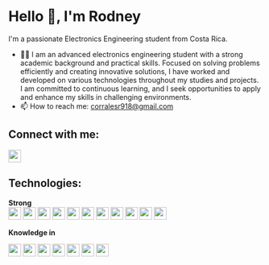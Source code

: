 # Hello 👋, I'm Rodney

I'm a passionate Electronics Engineering student from Costa Rica.

- 🙍‍♂️ I am an advanced electronics engineering student with a strong academic background and practical skills. Focused on solving problems efficiently and creating innovative solutions, I have worked and developed on various technologies throughout my studies and projects. I am committed to continuous learning, and I seek opportunities to apply and enhance my skills in challenging environments.  
- 📫 How to reach me: [corralesr918@gmail.com](mailto:corralesr918@gmail.com)

## Connect with me:
<p align="left">
<a href="https://www.linkedin.com/in/rodney-corrales-cordero-015126246">
<img src="https://img.shields.io/badge/-LinkedIn-blue?style=flat-square&logo=Linkedin&logoColor=white" height="25" />
</a>
</p>

## Technologies:
<p align="left">
<!-- Strong Technologies -->
<strong>Strong</strong><br />
<img src="https://img.shields.io/badge/-Office%20365-D83B01?style=flat-square&logo=microsoft-office&logoColor=white" height="25" />
<img src="https://img.shields.io/badge/-Automation-FFA500?style=flat-square&logoColor=white" height="25" />
<img src="https://img.shields.io/badge/-Proteus%20Design%20Suite-0082C9?style=flat-square&logoColor=white" height="25" />
<img src="https://img.shields.io/badge/-NI%20Multisim-0071C5?style=flat-square&logoColor=white" height="25" />
<img src="https://img.shields.io/badge/-AutoCAD-0696D7?style=flat-square&logo=autodesk&logoColor=white" height="25" />
<img src="https://img.shields.io/badge/-Printers-0078D7?style=flat-square&logo=hp&logoColor=white" height="25" />
<img src="https://img.shields.io/badge/-Networking-0082C9?style=flat-square&logo=gns3&logoColor=white" height="25" />
<img src="https://img.shields.io/badge/-Cisco%20CCNA%201-1BA0D7?style=flat-square&logo=cisco&logoColor=white" height="25" />
<img src="https://img.shields.io/badge/-Electricity-FFD700?style=flat-square&logoColor=white" height="25" />
<img src="https://img.shields.io/badge/-HP-0096D6?style=flat-square&logo=hp&logoColor=white" height="25" />
<img src="https://img.shields.io/badge/-Electronics-FFA500?style=flat-square&logoColor=white" height="25" />
</p>

<strong style="margin-top: 20px;">Knowledge in</strong><br />
<p align="left">
<img src="https://img.shields.io/badge/-C%23-239120?style=flat-square&logo=c-sharp&logoColor=white" height="25" />
<img src="https://img.shields.io/badge/-Python-3776AB?style=flat-square&logo=python&logoColor=white" height="25" />
<img src="https://img.shields.io/badge/-Assembly-525252?style=flat-square&logoColor=white" height="25" />
<img src="https://img.shields.io/badge/-C++-00599C?style=flat-square&logo=c%2B%2B&logoColor=white" height="25" />
<img src="https://img.shields.io/badge/-FluidSIM-0082C9?style=flat-square&logoColor=white" height="25" />
<img src="https://img.shields.io/badge/-LabVIEW-FFDB00?style=flat-square&logo=ni&logoColor=black" height="25" />
<img src="https://img.shields.io/badge/-Cybersecurity-0A74DA?style=flat-square&logo=security&logoColor=white" height="25" />
</p>
